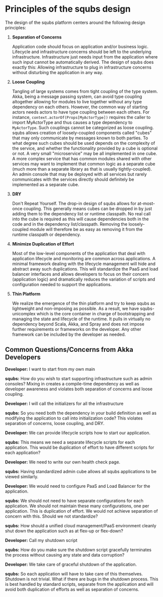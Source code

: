 # Principles of the squbs design

The design of the squbs platform centers around the following design principles:

1. **Separation of Concerns**
  
   Application code should focus on application and/or business logic. Lifecycle and infrastructure concerns should be left to the underlying infrastructure. Infrastructure just needs input from the application where such input cannot be automatically derived. The design of squbs does exactly this: Allowing infrastructure to plug in infrastructure concerns without disturbing the application in any way.

2. **Loose Coupling**

   Tangling of large systems comes from tight coupling of the type system. Akka, being a message passing system, can avoid type coupling altogether allowing for modules to live together without any type dependency on each others. However, the common way of starting actors needs actors to have type coupling between each others. For instance, `context.actorOf(Props[MyActorType])` requires the caller to import MyActorType and thus causes a type dependency to `MyActorType`. Such couplings cannot be categorized as loose coupling. squbs allows creation of loosely-coupled components called "cubes" that may only communicate by messages known to both parties. To what degree such cubes should be used depends on the complexity of the service, and whether the functionality provided by a cube is optional or not. A very small "microservice" may be all implemented in one cube. A more complex service that has common modules shared with other services may want to implement that common logic as a separate cube (much more than a separate library as that is usually tightly-coupled). An admin console that may be deployed with all services but rarely communicates with the services directly should definitely be implemented as a separate cube. 
   
3. **DRY**  

   Don't Repeat Yourself. The drop-in design of squbs allows for at-most-once coupling. This generally means cubes can be dropped in by just adding them to the dependency list or runtime classpath. No real call into the cube is required as this will cause dependencies both in the code and in the dependency list/classpath. Removing the loosely-coupled module will therefore be as easy as removing it from the runtime classpath or dependency.
   
4. **Minimize Duplication of Effort**

   Most of the low-level components of the application that deal with application lifecycle and monitoring are common across applications. A minimal framework dealing with the lifecycle management will hide and abstract away such duplications. This will standardize the PaaS and load balancer interfaces and allows developers to focus on their concern (application logic) and dramatically reduces the variation of scripts and configuration needed to support the applications.
   
5. **Thin Platform**

   We realize the emergence of the thin platform and try to keep squbs as lightweight and non-imposing as possible. As a result, we have squbs-unicomplex which is the core container in charge of bootstrapping and managing the state and lifecycle of the runtime. It pulls in virtually no dependency beyond Scala, Akka, and Spray and does not impose further requirements or frameworks on the developer. Any other framework can be included by the developer as needed.

  
## Common Questions/Concerns from Akka Developers

**Developer:** I want to start from my own main

**squbs:** How do you wish to start supporting infrastructure such as admin consoles? Mixing in creates a compile-time dependency as well as developer awareness and violates both separation of concerns and loose coupling.

**Developer:** I will call the initializers for all the infrastructure

**squbs:** So you need both the dependency in your build definition as well as modifying the application to call into initialization code? This violates separation of concerns, loose coupling, and DRY.

**Developer:** We can provide lifecycle scripts how to start our application.

**squbs:** This means we need a separate lifecycle scripts for each application. This would be duplication of effort to have different scripts for each application?

**Developer:** We need to write our own health check page.

**squbs:** Having standardized admin cube allows all squbs applications to be viewed similarly.

**Developer:** We would need to configure PaaS and Load Balancer for the application.

**squbs:** We should not need to have separate configurations for each application. We should not maintain these many configurations, one per application. This is duplication of effort. We would not achieve separation of concern with this. Should we not standardize?

**squbs:** How should a unified cloud management/PaaS environment cleanly shut down the application such as at flex-up or flex-down?

**Developer:** Call my shutdown script

**squbs:** How do you make sure the shutdown script gracefully terminates the process without causing any state and data corruption?

**Developer:** We take care of graceful shutdown of the application.

**squbs:** So each application will have to take care of this themselves. Shutdown is not trivial. What if there are bugs in the shutdown process. This is best handled by standard scripts, separate from the application and will avoid both duplication of efforts as well as separation of concerns.

